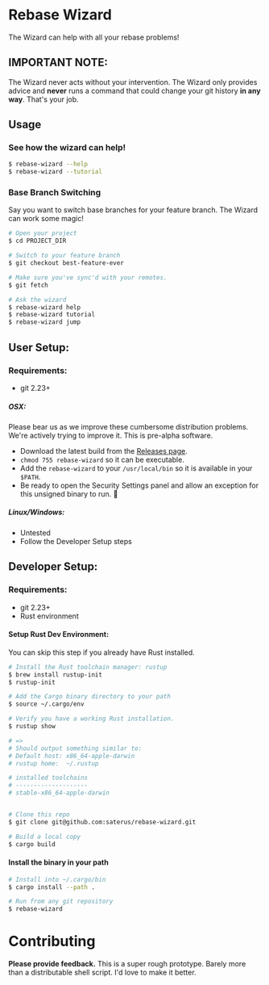 # Rebase Wizard

The Wizard can help with all your rebase problems!

## IMPORTANT NOTE:

The Wizard never acts without your intervention. The Wizard only provides advice and **never** runs a command that could change your git history **in any way**. That's your job.

## Usage

### See how the wizard can help!
```bash
$ rebase-wizard --help
$ rebase-wizard --tutorial
```

### Base Branch Switching

Say you want to switch base branches for your feature branch. The Wizard can work some magic!

```bash
# Open your project
$ cd PROJECT_DIR

# Switch to your feature branch
$ git checkout best-feature-ever

# Make sure you've sync'd with your remotes.
$ git fetch

# Ask the wizard
$ rebase-wizard help
$ rebase-wizard tutorial
$ rebase-wizard jump
```

## User Setup:

### Requirements:
* git 2.23+

##### OSX:

Please bear us as we improve these cumbersome distribution problems. We're actively trying to improve it. This is pre-alpha software.

* Download the latest build from the [Releases page](https://github.com/saterus/rebase-wizard/releases).
* `chmod 755 rebase-wizard` so it can be executable.
* Add the `rebase-wizard` to your `/usr/local/bin` so it is available in your `$PATH`.
* Be ready to open the Security Settings panel and allow an exception for this unsigned binary to run. :grimacing:

##### Linux/Windows:
* Untested
* Follow the Developer Setup steps

## Developer Setup:

### Requirements:
* git 2.23+
* Rust environment

#### Setup Rust Dev Environment:

You can skip this step if you already have Rust installed.

```bash
# Install the Rust toolchain manager: rustup
$ brew install rustup-init
$ rustup-init

# Add the Cargo binary directory to your path
$ source ~/.cargo/env

# Verify you have a working Rust installation.
$ rustup show

# =>
# Should output something similar to:
# Default host: x86_64-apple-darwin
# rustup home:  ~/.rustup

# installed toolchains
# --------------------
# stable-x86_64-apple-darwin


# Clone this repo
$ git clone git@github.com:saterus/rebase-wizard.git

# Build a local copy
$ cargo build
```

#### Install the binary in your path
```bash
# Install into ~/.cargo/bin
$ cargo install --path .

# Run from any git repository
$ rebase-wizard
```

# Contributing

**Please provide feedback.** This is a super rough prototype. Barely more than
a distributable shell script. I'd love to make it better.

